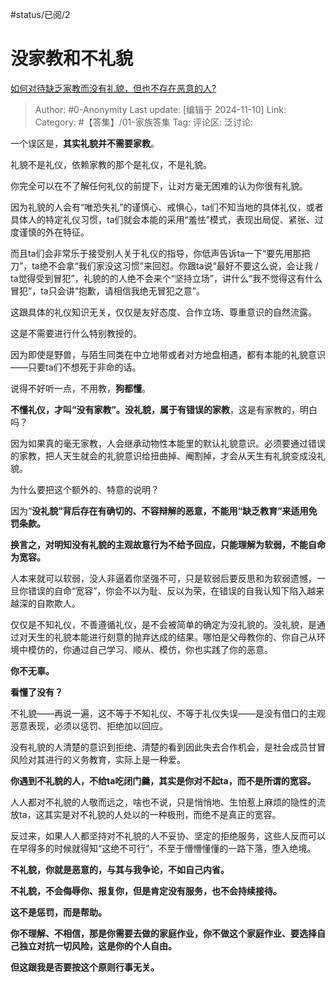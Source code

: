 #status/已阅/2 

# 没家教和不礼貌
[如何对待缺乏家教而没有礼貌，但也不存在恶意的人?](https://www.zhihu.com/question/349351152/answer/27316601603)

> Author: #0-Anonymity
> Last update: [编辑于 2024-11-10]
> Link:
> Category: #【答集】/01-家族答集 
> Tag: 
> 评论区:
> 泛讨论:

一个误区是，**其实礼貌并不需要家教**。

礼貌不是礼仪，依赖家教的那个是礼仪，不是礼貌。

你完全可以在不了解任何礼仪的前提下，让对方毫无困难的认为你很有礼貌。

因为礼貌的人会有“唯恐失礼”的谨慎心、戒惧心，ta们不知当地的具体礼仪，或者具体人的特定礼仪习惯，ta们就会本能的采用“羞怯”模式，表现出局促、紧张、过度谨慎的外在特征。

而且ta们会非常乐于接受别人关于礼仪的指导，你低声告诉ta一下“要先用那把刀”，ta绝不会拿“我们家没这习惯”来回怼。你跟ta说“最好不要这么说，会让我 / ta觉得受到冒犯”，礼貌的的人绝不会来个“坚持立场”，讲什么“我不觉得这有什么冒犯”，ta只会讲“抱歉，请相信我绝无冒犯之意”。

这跟具体的礼仪知识无关，仅仅是友好态度、合作立场、尊重意识的自然流露。

这是不需要进行什么特别教授的。

因为即使是野兽，与陌生同类在中立地带或者对方地盘相遇，都有本能的礼貌意识——只要ta们不想死于非命的话。

说得不好听一点，不用教，**狗都懂**。

**不懂礼仪，才叫“没有家教”。**没礼貌，属于**有错误的家教**，这是有家教的，明白吗？

因为如果真的毫无家教，人会继承动物性本能里的默认礼貌意识。必须要通过错误的家教，把人天生就会的礼貌意识给扭曲掉、阉割掉，才会从天生有礼貌变成没礼貌。

为什么要把这个额外的、特意的说明？

因为“**没礼貌”背后存在有确切的、不容辩解的恶意，不能用“缺乏教育”来适用免罚条款。**

**换言之，对明知没有礼貌的主观故意行为不给予回应，只能理解为软弱，不能自命为宽容。**

人本来就可以软弱，没人非逼着你坚强不可，只是软弱后要反思和为软弱遗憾，一旦你错误的自命“宽容”，你会不以为耻、反以为荣，在错误的自我认知下陷入越来越深的自欺欺人。

仅仅是不知礼仪，不善遵循礼仪，是不会被简单的确定为没礼貌的。没礼貌，是通过对天生的礼貌本能进行刻意的抛弃达成的结果。哪怕是父母教你的、你自己从环境中模仿的，你通过自己学习、顺从、模仿，你也实践了你的恶意。

**你不无辜。**

**看懂了没有？**

不礼貌——再说一遍，这不等于不知礼仪、不等于礼仪失误——是没有借口的主观恶意表现，必须以惩罚、拒绝加以回应。

没有礼貌的人清楚的意识到拒绝、清楚的看到因此失去合作机会，是社会成员甘冒风险对其进行的义务教育，实际上是一种爱。

**你遇到不礼貌的人，不给ta吃闭门羹，其实是你对不起ta，而不是所谓的宽容。**

人人都对不礼貌的人敬而远之，啥也不说，只是悄悄地、生怕惹上麻烦的隐性的流放ta，这其实是对不礼貌的人处以的一种极刑，而绝不是真正的宽容。

反过来，如果人人都坚持对不礼貌的人不妥协、坚定的拒绝服务，这些人反而可以在早得多的时候就得知“这绝不可行”，不至于懵懵懂懂的一路下落，堕入绝境。

**不礼貌，你就是恶意的，与其与我争论，不如自己内省。**

**不礼貌，不会侮辱你、报复你，但是肯定没有服务，也不会持续接待。**

**这不是惩罚，而是帮助。**

**你不理解、不相信，那是你需要去做的家庭作业，你不做这个家庭作业、要选择自己独立对抗一切风险，这是你的个人自由。**

**但这跟我是否要按这个原则行事无关。**